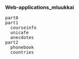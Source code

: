 ### Web-applications_mluukkai


<pre>
part0
part1
  courseinfo
  unicafe
  anecdotes
part2
  phonebook
  countries
</pre>

